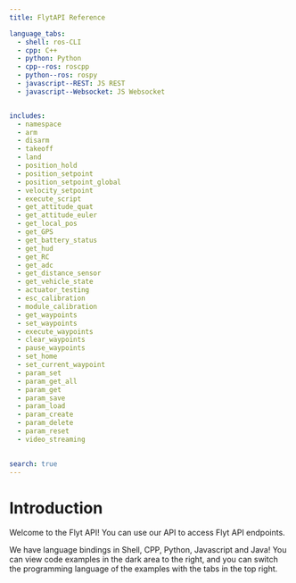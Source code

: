 ```yaml
---
title: FlytAPI Reference

language_tabs:
  - shell: ros-CLI
  - cpp: C++
  - python: Python
  - cpp--ros: roscpp
  - python--ros: rospy
  - javascript--REST: JS REST
  - javascript--Websocket: JS Websocket


includes:
  - namespace
  - arm
  - disarm
  - takeoff
  - land
  - position_hold
  - position_setpoint
  - position_setpoint_global
  - velocity_setpoint
  - execute_script
  - get_attitude_quat
  - get_attitude_euler
  - get_local_pos
  - get_GPS
  - get_battery_status
  - get_hud
  - get_RC
  - get_adc
  - get_distance_sensor
  - get_vehicle_state
  - actuator_testing
  - esc_calibration
  - module_calibration
  - get_waypoints
  - set_waypoints
  - execute_waypoints
  - clear_waypoints
  - pause_waypoints
  - set_home
  - set_current_waypoint
  - param_set
  - param_get_all
  - param_get
  - param_save
  - param_load
  - param_create
  - param_delete
  - param_reset
  - video_streaming
  

search: true
---
```


# Introduction

Welcome to the Flyt API! You can use our API to access Flyt API endpoints.

We have language bindings in Shell, CPP, Python, Javascript and Java! You can view code examples in the dark area to the right, and you can switch the programming language of the examples with the tabs in the top right.


